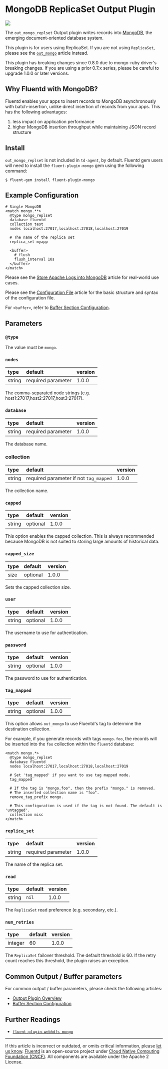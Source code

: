 # MongoDB ReplicaSet Output Plugin

![](/images/plugins/output/mongo_replset.png)

The `out_mongo_replset` Output plugin writes records into
[MongoDB](http://mongodb.org/), the emerging document-oriented database
system.

This plugin is for users using ReplicaSet. If you are not using
`ReplicaSet`, please see the [`out_mongo`](/plugins/output/mongo.md) article
instead.

This plugin has breaking changes since 0.8.0 due to mongo-ruby driver's
breaking changes. If you are using a prior 0.7.x series, please be careful
to upgrade 1.0.0 or later versions.


## Why Fluentd with MongoDB?

Fluentd enables your apps to insert records to MongoDB asynchronously
with batch-insertion, unlike direct insertion of records from your apps.
This has the following advantages:

1.  less impact on application performance
2.  higher MongoDB insertion throughput while maintaining JSON record structure


## Install

`out_mongo_replset` is not included in `td-agent`, by default. Fluentd gem users
will need to install the `fluent-plugin-mongo` gem using the following command:

```
$ fluent-gem install fluent-plugin-mongo
```


## Example Configuration

```
# Single MongoDB
<match mongo.**>
  @type mongo_replset
  database fluentd
  collection test
  nodes localhost:27017,localhost:27018,localhost:27019

  # The name of the replica set
  replica_set myapp

  <buffer>
    # flush
    flush_interval 10s
  </buffer>
</match>
```

Please see the [Store Apache Logs into MongoDB](/guides/apache-to-mongodb.md)
article for real-world use cases.

Please see the [Configuration File](/configuration/config-file.md) article for
the basic structure and syntax of the configuration file.

For `<buffer>`, refer to [Buffer Section Configuration](/configuration/buffer-section.md).


## Parameters


### `@type`

The value must be `mongo`.


### `nodes`

| type   | default            | version |
|:-------|:-------------------|:--------|
| string | required parameter | 1.0.0   |

The comma-separated node strings (e.g. host1:27017,host2:27017,host3:27017).


### `database`

| type   | default            | version |
|:-------|:-------------------|:--------|
| string | required parameter | 1.0.0   |

The database name.


### collection

| type   | default                                | version |
|:-------|:---------------------------------------|:--------|
| string | required parameter if not `tag_mapped` | 1.0.0   |

The collection name.


### `capped`

| type   | default  | version |
|:-------|:---------|:--------|
| string | optional | 1.0.0   |

This option enables the capped collection. This is always recommended because
MongoDB is not suited to storing large amounts of historical data.


### `capped_size`

| type | default  | version |
|:-----|:---------|:--------|
| size | optional | 1.0.0   |

Sets the capped collection size.


### `user`

| type   | default  | version |
|:-------|:---------|:--------|
| string | optional | 1.0.0   |

The username to use for authentication.


### `password`

| type   | default  | version |
|:-------|:---------|:--------|
| string | optional | 1.0.0   |

The password to use for authentication.


### `tag_mapped`

| type   | default  | version |
|:-------|:---------|:--------|
| string | optional | 1.0.0   |

This option allows `out_mongo` to use Fluentd's tag to determine the destination
collection.

For example, if you generate records with tags `mongo.foo`, the records will be
inserted into the `foo` collection within the `fluentd` database:

```
<match mongo.*>
  @type mongo_replset
  database fluentd
  nodes localhost:27017,localhost:27018,localhost:27019

  # Set 'tag_mapped' if you want to use tag mapped mode.
  tag_mapped

  # If the tag is "mongo.foo", then the prefix "mongo." is removed.
  # The inserted collection name is "foo".
  remove_tag_prefix mongo.

  # This configuration is used if the tag is not found. The default is 'untagged'.
  collection misc
</match>
```


### `replica_set`

| type   | default            | version |
|:-------|:-------------------|:--------|
| string | required parameter | 1.0.0   |

The name of the replica set.


### `read`

| type   | default | version |
|:-------|:--------|:--------|
| string | `nil`   | 1.0.0   |

The `ReplicaSet` read preference (e.g. secondary, etc.).


### `num_retries`

| type    | default | version |
|:--------|:--------|:--------|
| integer | 60      | 1.0.0   |

The `ReplicaSet` failover threshold. The default threshold is 60. If the
retry count reaches this threshold, the plugin raises an exception.


## Common Output / Buffer parameters

For common output / buffer parameters, please check the following articles:

-   [Output Plugin Overview](/plugins/output/README.md)
-   [Buffer Section Configuration](/configuration/buffer-section.md)


## Further Readings

-   [`fluent-plugin-webhdfs mongo`](https://github.com/fluent/fluent-plugin-mongo)


------------------------------------------------------------------------

If this article is incorrect or outdated, or omits critical information, please
[let us know](https://github.com/fluent/fluentd-docs-gitbook/issues?state=open).
[Fluentd](http://www.fluentd.org/) is an open-source project under
[Cloud Native Computing Foundation (CNCF)](https://cncf.io/). All components are
available under the Apache 2 License.
